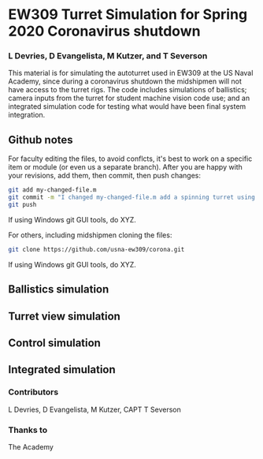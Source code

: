 # EW309 Turret Simulation for Spring 2020 Coronavirus shutdown
### L Devries, D Evangelista, M Kutzer, and T Severson
This material is for simulating the autoturret used in EW309 at the US Naval Academy, since during a coronavirus shutdown the midshipmen will not have access to the turret rigs. The code includes simulations of ballistics; camera inputs from the turret for student machine vision code use; and an integrated simulation code for testing what would have been final system integration.

## Github notes
For faculty editing the files, to avoid conflcts, it's best to work on a specific item or module (or even us a separate branch). After you are happy with your revisions, add them, then commit, then push changes:
```bash
git add my-changed-file.m
git commit -m "I changed my-changed-file.m add a spinning turret using hgtransform"
git push
```
If using Windows git GUI tools, do XYZ. 

For others, including midshipmen cloning the files:
```bash
git clone https://github.com/usna-ew309/corona.git
```
If using Windows git GUI tools, do XYZ.

## Ballistics simulation
## Turret view simulation
## Control simulation
## Integrated simulation

### Contributors
L Devries, D Evangelista, M Kutzer, CAPT T Severson

### Thanks to
The Academy

